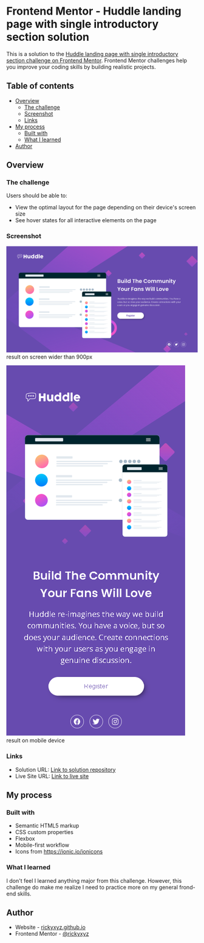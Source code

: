 # Frontend Mentor - Huddle landing page with single introductory section solution

This is a solution to the [Huddle landing page with single introductory section challenge on Frontend Mentor](https://www.frontendmentor.io/challenges/huddle-landing-page-with-a-single-introductory-section-B_2Wvxgi0). Frontend Mentor challenges help you improve your coding skills by building realistic projects. 

## Table of contents

- [Overview](#overview)
  - [The challenge](#the-challenge)
  - [Screenshot](#screenshot)
  - [Links](#links)
- [My process](#my-process)
  - [Built with](#built-with)
  - [What I learned](#what-i-learned)
- [Author](#author)

## Overview

### The challenge

Users should be able to:

- View the optimal layout for the page depending on their device's screen size
- See hover states for all interactive elements on the page

### Screenshot

![result on desktop](./screenshot/huddle-landing-page-with-single-introductory-section-desktop.png)
result on screen wider than 900px

![result on mobile](./screenshot/huddle-landing-page-with-single-introductory-section-mobile.png)
result on mobile device

### Links

- Solution URL: [Link to solution repository](https://github.com/rickyxyz/frontendmentor-projects/tree/main/huddle-landing-page-with-single-introductory-section-master)
- Live Site URL: [Link to live site](https://rickyxyz.github.io/frontendmentor-projects/huddle-landing-page-with-single-introductory-section-master/index.html)

## My process

### Built with

- Semantic HTML5 markup
- CSS custom properties
- Flexbox
- Mobile-first workflow
- Icons from https://ionic.io/ionicons

### What I learned

I don't feel I learned anything major from this challenge. However, this challenge do make me realize I need to practice more on my general frond-end skills.

## Author

- Website - [rickyxyz.github.io](https://www.rickyxyz.github.io)
- Frontend Mentor - [@rickyxyz](https://www.frontendmentor.io/profile/rickyxyz)